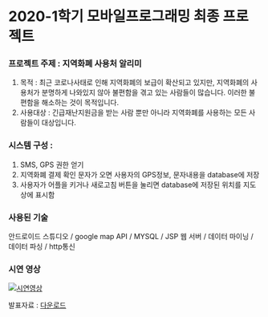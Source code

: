 # 2020-1학기 모바일프로그래밍 최종 프로젝트 

### 프로젝트 주제 : 지역화폐 사용처 알리미

1. 목적 : 최근 코로나사태로 인해 지역화폐의 보급이 확산되고 있지만, 지역화폐의 사용처가 분명하게 나와있지 않아 불편함을 겪고 있는 사람들이 많습니다. 이러한 불편함을 해소하는 것이 목적입니다.
2. 사용대상 : 긴급재난지원금을 받는 사람 뿐만 아니라 지역화폐를 사용하는 모든 사람들이 대상입니다.

### 시스템 구성 : 
1. SMS, GPS 권한 얻기
2. 지역화폐 결제 확인 문자가 오면 사용자의 GPS정보, 문자내용을 database에 저장
3. 사용자가 어플을 키거나 새로고침 버튼을 눌리면 database에 저장된 위치를 지도상에 표시함

### 사용된 기술

안드로이드 스튜디오 / google map API / MYSQL / JSP 웹 서버 / 데이터 마이닝 / 데이터 파싱 / http통신

### 시연 영상 

[![시연영상]( https://img.youtube.com/vi/EdJK2un_ErI/0.jpg)](https://www.youtube.com/embed/EdJK2un_ErI)


발표자료 : [다운로드](https://drive.google.com/file/d/1FL4FDxZwKNe8twacEryco0yxA2GAQUmQ/view?usp=sharing)
